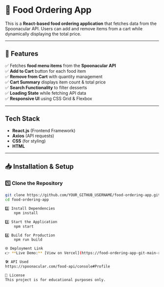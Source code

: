 ﻿# 🍰 Food Ordering App

This is a **React-based food ordering application** that fetches data from the Spoonacular API. Users can add and remove items from a cart while dynamically displaying the total price.

---

## 📌 Features
✅ Fetches **food menu items** from the **Spoonacular API**  
✅ **Add to Cart** button for each food item  
✅ **Remove from Cart** with quantity management  
✅ **Cart Summary** displays item count & total price  
✅ **Search Functionality** to filter desserts  
✅ **Loading State** while fetching API data  
✅ **Responsive UI** using CSS Grid & Flexbox  

---

## Tech Stack
- **React.js** (Frontend Framework)  
- **Axios** (API requests)  
- **CSS** (for styling)  
- **HTML**  

---

## 📥 Installation & Setup

### **1️⃣ Clone the Repository**
```sh
git clone https://github.com/YOUR_GITHUB_USERNAME/food-ordering-app.git
cd food-ordering-app

2️⃣ Install Dependencies
    npm install

3️⃣ Start the Application
    npm start

4️⃣ Build for Production
    npm run build

🌐 Deployment Link  
👉 **Live Demo:** [View on Vercel](https://food-ordering-app-git-main-ramyas-projects-5b4a19fa.vercel.app)

🛠 API Used
https://spoonacular.com/food-api/console#Profile

📄 License
This project is for educational purposes only.
